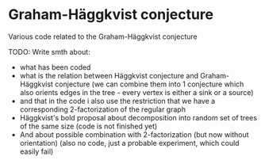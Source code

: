# Graham-Häggkvist conjecture
Various code related to the Graham-Häggkvist conjecture

TODO: Write smth about:
* what has been coded
* what is the relation between Häggkvist conjecture and Graham-Häggkvist conjecture (we can combine them into 1 conjecture which also orients edges in the tree - every vertex is either a sink or a source)
* and that in the code i also use the restriction that we have a corresponding 2-factorization of the regular graph
* Häggkvist's bold proposal about decomposition into random set of trees of the same size (code is not finished yet)
* And about possible combination with 2-factorization (but now without orientation) (also no code, just a probable experiment, which could easily fail)

